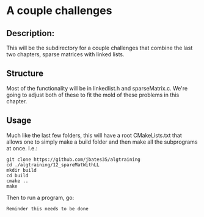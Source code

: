# A couple challenges
## Description:
This will be the subdirectory for a couple challenges that combine the last two chapters, sparse matrices with linked lists.

## Structure
Most of the functionality will be in linkedlist.h and sparseMatrix.c. We're going to adjust both of these to fit the mold of these problems in this chapter.
## Usage
Much like the last few folders, this will have a root CMakeLists.txt that allows one to simply make a build folder and then make all the subprograms at once. I.e.:

```
git clone https://github.com/jbates35/algtraining
cd ./algtraining/12_spareMatWithLL
mkdir build
cd build
cmake ..
make
```

Then to run a program, go:

```
Reminder this needs to be done
```